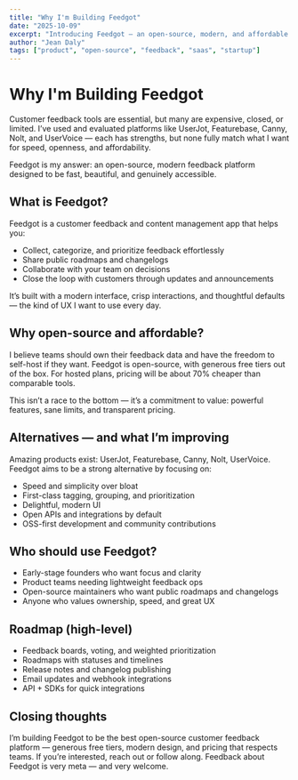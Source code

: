 ```yaml
---
title: "Why I'm Building Feedgot"
date: "2025-10-09"
excerpt: "Introducing Feedgot — an open-source, modern, and affordable customer feedback platform with generous free tiers."
author: "Jean Daly"
tags: ["product", "open-source", "feedback", "saas", "startup"]
---
```


# Why I'm Building Feedgot

Customer feedback tools are essential, but many are expensive, closed, or limited. I’ve used and evaluated platforms like UserJot, Featurebase, Canny, Nolt, and UserVoice — each has strengths, but none fully match what I want for speed, openness, and affordability.

Feedgot is my answer: an open-source, modern feedback platform designed to be fast, beautiful, and genuinely accessible.

## What is Feedgot?

Feedgot is a customer feedback and content management app that helps you:

- Collect, categorize, and prioritize feedback effortlessly
- Share public roadmaps and changelogs
- Collaborate with your team on decisions
- Close the loop with customers through updates and announcements

It’s built with a modern interface, crisp interactions, and thoughtful defaults — the kind of UX I want to use every day.

## Why open-source and affordable?

I believe teams should own their feedback data and have the freedom to self-host if they want. Feedgot is open-source, with generous free tiers out of the box. For hosted plans, pricing will be about 70% cheaper than comparable tools.

This isn’t a race to the bottom — it’s a commitment to value: powerful features, sane limits, and transparent pricing.

## Alternatives — and what I’m improving

Amazing products exist: UserJot, Featurebase, Canny, Nolt, UserVoice. Feedgot aims to be a strong alternative by focusing on:

- Speed and simplicity over bloat
- First-class tagging, grouping, and prioritization
- Delightful, modern UI
- Open APIs and integrations by default
- OSS-first development and community contributions

## Who should use Feedgot?

- Early-stage founders who want focus and clarity
- Product teams needing lightweight feedback ops
- Open-source maintainers who want public roadmaps and changelogs
- Anyone who values ownership, speed, and great UX

## Roadmap (high-level)

- Feedback boards, voting, and weighted prioritization
- Roadmaps with statuses and timelines
- Release notes and changelog publishing
- Email updates and webhook integrations
- API + SDKs for quick integrations

## Closing thoughts

I’m building Feedgot to be the best open-source customer feedback platform — generous free tiers, modern design, and pricing that respects teams. If you’re interested, reach out or follow along. Feedback about Feedgot is very meta — and very welcome.